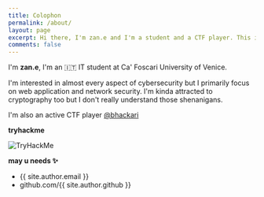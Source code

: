 ```yaml
---
title: Colophon
permalink: /about/
layout: page
excerpt: Hi there, I'm zan.e and I'm a student and a CTF player. This is my simple blog
comments: false
---
```


I'm **zan.e**, I'm an 🇮🇹 IT student at Ca' Foscari University of Venice.

I'm interested in almost every aspect of cybersecurity but I primarily focus on web application and network security. I'm kinda attracted to cryptography too but I don't really understand those shenanigans.

I'm also an active CTF player <a href="https://ctftime.org/team/194130" target="_blank">@bhackari</a>

**tryhackme**

<img src="https://tryhackme-badges.s3.amazonaws.com/zan.eee.png" alt="TryHackMe">

**may u needs ✨**

- {{ site.author.email }}
- github.com/{{ site.author.github }}
